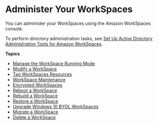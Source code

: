 # Administer Your WorkSpaces<a name="administer-workspaces"></a>

You can administer your WorkSpaces using the Amazon WorkSpaces console\.

To perform directory administration tasks, see [Set Up Active Directory Administration Tools for Amazon WorkSpaces](directory_administration.md)\.

**Topics**
+ [Manage the WorkSpace Running Mode](running-mode.md)
+ [Modify a WorkSpace](modify-workspaces.md)
+ [Tag WorkSpaces Resources](tag-workspaces-resources.md)
+ [WorkSpace Maintenance](workspace-maintenance.md)
+ [Encrypted WorkSpaces](encrypt-workspaces.md)
+ [Reboot a WorkSpace](reboot-workspaces.md)
+ [Rebuild a WorkSpace](rebuild-workspace.md)
+ [Restore a WorkSpace](restore-workspace.md)
+ [Upgrade Windows 10 BYOL WorkSpaces](upgrade-windows-10-byol-workspaces.md)
+ [Migrate a WorkSpace](migrate-workspaces.md)
+ [Delete a WorkSpace](delete-workspaces.md)